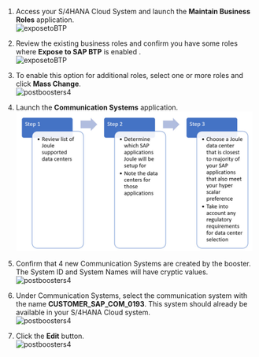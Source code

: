 1. Access your S/4HANA Cloud System and launch the **Maintain Business Roles** application.</br>
   ![exposetoBTP](1.jpg)
   
2. Review the existing business roles and confirm you have some roles where **Expose to SAP BTP** is enabled .</br>
   ![exposetoBTP](2.jpg)
   
3. To enable this option for additional roles, select one or more roles and click **Mass Change**.</br>
![postboosters4](3.jpg)

4. Launch the **Communication Systems** application.
![postboosters4](4.jpg)

5. Confirm that 4 new Communication Systems are created by the booster.  The System ID and System Names will have cryptic values.</br>
![postboosters4](5.jpg)

6. Under Communication Systems, select the communication system with the name **CUSTOMER_SAP_COM_0193**.  This system should already be available in your S/4HANA Cloud system.</br>
![postboosters4](6.jpg)

7. Click the **Edit** button.</br>
![postboosters4](7.jpg)
